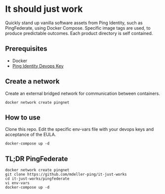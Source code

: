 # It should just work

Quickly stand up vanilla software assets from Ping Identity, such as PingFederate, using Docker Compose.  Specific image tags are used, to produce predictable outcomes.  Each product directory is self contained.

## Prerequisites

* Docker
* [Ping Identity Devops Key](https://pingidentity-devops.gitbook.io/devops/getstarted/devopsregistration)

## Create a network

Create an external bridged network for communication between containers.

```
docker network create pingnet
```

## How to use

Clone this repo.  Edit the specific env-vars file with your devops keys and acceptance of the EULA.

```
docker-compose up -d
```

## TL;DR PingFederate

```
docker network create pingnet
git clone https://github.com/mdeller-ping/it-just-works
cd it-just-works/pingfederate
vi env-vars
docker-compose up -d
```
